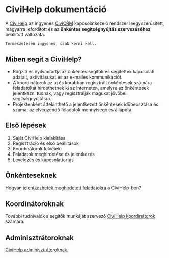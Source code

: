 # CiviHelp dokumentáció

A [CiviHelp](https://civihelp.hu) az ingyenes [CiviCRM](https://civicrm.org/) kapcsolatkezelő rendszer leegyszerűsített, magyarra lefordított és az **önkéntes segítségnyújtás szervezéséhez** beállított változata.

    Természetesen ingyenes, csak kérni kell.

## Miben segít a CiviHelp?

- Rögzíti és nyilvántartja az önkéntes segítők és segítettek kapcsolati adatait, aktivitásukat és az e-mailes kommunikációt.
- A koordinátorok az új és korábban regisztrált önkéntesek számára feladatokat hirdethetnek ki az Interneten, amelyre az önkéntesek jelentkezni tudnak, vagy regisztrálják magukat jövőbeli segítségnyújtásra.
- Projektenként áttekinthető a jelentkezett önkéntesek időbeosztása és száma, az elvégzendő feladatok mennyisége és állapota.

## Első lépések

1. Saját CiviHelp kialakítása
2. Regisztráció és első beállítások
3. Koordinátorok felvétele
4. Feladatok meghirdetése és jelentkezés
5. Levelezés és kapcsolattartás

## Önkénteseknek
Hogyan [jelentkezhetek meghirdetett feladatokra](/onkentesek/onkentes/) a CiviHelp-ben?

## Koordinátoroknak

További tudnivalók a segítők munkáját szervező [CiviHelp koordinátorok](koordinatorok/koordinator) számára.


## Adminisztrátoroknak

[CiviHelp adminisztrátoroknak](adminisztratorok/adminisztrator).
